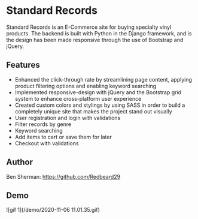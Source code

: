 # Standard Records
Standard Records is an E-Commerce site for buying specialty vinyl products.
The backend is built with Python in the Django framework, and is the design has been made responsive through the use of Bootstrap and jQuery. 

## Features
* Enhanced the click-through rate by streamlining page content, applying product filtering options and enabling keyword searching 
* Implemented responsive-design with jQuery and the Bootstrap grid system to enhance cross-platform user experience 
* Created custom colors and stylings by using SASS in order to build a completely unique site that makes the project stand out visually 
* User registration and login with validations 
* Filter records by genre 
* Keyword searching
* Add items to cart or save them for later
* Checkout with validations

## Author
Ben Sherman:
https://github.com/Redbeard29

## Demo
![gif 1](/demo/2020-11-06 11.01.35.gif)
